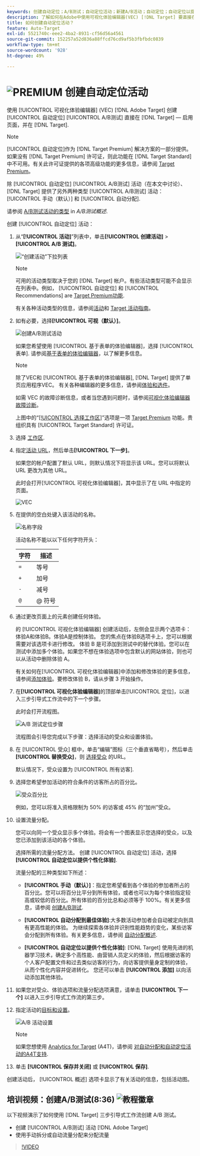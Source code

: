 ```yaml
---
keywords: 创建自动定位；A/B测试；自动定位活动；新建A/B活动；自动定位；自动定位以提供个性化体验；个性化；优化
description: 了解如何在Adobe中使用可视化体验编辑器(VEC) [!DNL Target] 要直接在 [!DNL Target]-enabled页面。
title: 如何创建自动定位活动？
feature: Auto-Target
exl-id: 5521740c-eee2-4ba2-8931-cf56d56a4561
source-git-commit: 152257a52d836a88ffcd76cd9af5b3fbfbdc0839
workflow-type: tm+mt
source-wordcount: '928'
ht-degree: 49%

---
```


# ![PREMIUM](/help/main/assets/premium.png) 创建自动定位活动

使用 [!UICONTROL 可视化体验编辑器] (VEC) [!DNL Adobe Target] 创建 [!UICONTROL 自动定位] [!UICONTROL A/B测试] 直接在 [!DNL Target] — 启用页面，并在 [!DNL Target].

>[!NOTE]
>
>[!UICONTROL 自动定位]作为 [!DNL Target Premium] 解决方案的一部分提供。如果没有 [!DNL Target Premium] 许可证，则此功能在 [!DNL Target Standard] 中不可用。有关此许可证提供的各项高级功能的更多信息，请参阅 [Target Premium](/help/main/c-intro/intro.md)。
>
>除 [!UICONTROL 自动定位] [!UICONTROL A/B测试] 活动（在本文中讨论）、 [!DNL Target] 提供了另外两种类型 [!UICONTROL A/B测试] 活动： [!UICONTROL 手动（默认）] 和 [!UICONTROL 自动分配].
>
>请参阅 [A/B测试活动的类型](/help/main/c-activities/t-test-ab/test-ab.md#types) in *A/B测试概述*.

创建 [!UICONTROL 自动定位] 活动：

1. 从“**[!UICONTROL 活动]**”列表中，单击&#x200B;**[!UICONTROL 创建活动]** > **[!UICONTROL A/B 测试]**。

   ![“创建活动”下拉列表](/help/main/c-activities/t-test-ab/t-test-create-ab/assets/ab_select-new.png)

   >[!NOTE]
   >
   >可用的活动类型取决于您的 [!DNL Target] 帐户。有些活动类型可能不会显示在列表中。例如， [!UICONTROL 自动定位] 和 [!UICONTROL Recommendations] are [Target Premium功能](/help/main/c-intro/intro.md#premium).
   >
   >有关各种活动类型的信息，请参阅[活动](/help/main/c-activities/activities.md)和 [Target 活动指南](/help/main/c-activities/target-activities-guide.md)。

1. 如有必要，选择&#x200B;**[!UICONTROL 可视（默认）]**。

   ![创建A/B测试活动](/help/main/c-activities/t-test-ab/t-test-create-ab/assets/create-ab.png)

   如果您希望使用 [!UICONTROL 基于表单的体验编辑器]，选择 [!UICONTROL 表单]. 请参阅[基于表单的体验编辑器](/help/main/c-experiences/form-experience-composer.md)，以了解更多信息。

   >[!NOTE]
   >
   >除了VEC和 [!UICONTROL 基于表单的体验编辑器], [!DNL Target] 提供了单页应用程序VEC。 有关各种编辑器的更多信息，请参阅[体验和选件](/help/main/c-experiences/experiences.md)。
   >
   >如需 VEC 的故障诊断信息，或者当您遇到问题时，请参阅[可视化体验编辑器故障诊断](/help/main/c-experiences/c-visual-experience-composer/r-troubleshoot-composer/troubleshoot-composer.md)。
   >
   >上图中的“[[!UICONTROL 选择工作区]](/help/main/administrating-target/c-user-management/property-channel/property-channel.md)”选项是一项 [Target Premium](/help/main/c-intro/intro.md) 功能。贵组织具有 [!UICONTROL Target Standard] 许可证。

1. 选择 [工作区](/help/main/administrating-target/c-user-management/property-channel/property-channel.md).

1. 指定[活动 URL](/help/main/c-activities/t-test-ab/t-test-create-ab/ab-activity-url.md)，然后单击&#x200B;**[!UICONTROL 下一步]**。

   如果您的帐户配置了默认 URL，则默认情况下将显示该 URL。您可以将默认 URL 更改为其他 URL。

   此时会打开[!UICONTROL 可视化体验编辑器]，其中显示了在 URL 中指定的页面。

   ![VEC](/help/main/c-activities/t-test-ab/t-test-create-ab/assets/vec-new.png)

1. 在提供的空白处键入该活动的名称。

   ![名称字段](/help/main/c-activities/t-test-ab/t-test-create-ab/assets/ab_newname-new.png)

   活动名称不能以以下任何字符开头：

   | 字符 | 描述 |
   |--- |--- |
   | `=` | 等号 |
   | `+` | 加号 |
   | `-` | 减号 |
   | `@` | @ 符号 |

1. 通过更改页面上的元素创建任何体验。

   的 [!UICONTROL 可视化体验编辑器] 创建活动后，左侧会显示两个选项卡：体验A和体验B。体验A是控制体验。 您的焦点在体验B选项卡上，您可以根据需要对该选项卡进行修改。 体验 B 是可添加到测试中的替代体验。您可以在测试中添加多个体验。如果您不想在体验选项中包含默认的网站体验，则也可以从活动中删除体验 A。

   有关如何在[!UICONTROL 可视化体验编辑器]中添加和修改体验的更多信息，请参阅[添加体验](/help/main/c-activities/t-test-ab/t-test-create-ab/ab-add-experience.md)。要修改体验 B，请从步骤 3 开始操作。

1. 在&#x200B;**[!UICONTROL 可视化体验编辑器]**&#x200B;的顶部单击[!UICONTROL 定位]，以进入三步引导式工作流中的下一个步骤。

   此时会打开流程图。

   ![A/B 测试定位步骤](/help/main/c-activities/t-test-ab/t-test-create-ab/assets/ab_flow-new.png)

   流程图会引导您完成以下步骤：选择活动的受众和设置体验。

1. 在 [!UICONTROL 受众] 框中，单击“编辑”图标（三个垂直省略号），然后单击 **[!UICONTROL 替换受众]**，则 [选择受众](/help/main/c-activities/t-test-ab/t-test-create-ab/ab-audience.md) 的URL。

   默认情况下，受众设置为 [!UICONTROL 所有访客].

1. 选择您希望参加活动的符合条件的访客所占的百分比。

   ![受众百分比](/help/main/c-activities/t-test-ab/t-test-create-ab/assets/audperc-new.png)

   例如，您可以将准入资格限制为 50% 的访客或 45% 的“加州”受众。

1. 设置流量分配。

   您可以向同一个受众显示多个体验。将会有一个图表显示您选择的受众，以及您已添加到该活动的各个体验。

   选择所需的流量分配方法。 创建 [!UICONTROL 自动定位] 活动，选择 **[!UICONTROL 自动定位以提供个性化体验]**.

   流量分配的三种类型如下所述：

   * **[!UICONTROL 手动（默认）]**：指定您希望看到各个体验的参加者所占的百分比。您可以将百分比平分到所有体验，或者也可以为每个体验指定较高或较低的百分比。所有体验的百分比总和必须等于 100%。有关更多信息，请参阅 [创建A/B测试](/help/main/c-activities/t-test-ab/t-test-create-ab/test-create-ab.md).

   * **[!UICONTROL 自动分配到最佳体验]**:大多数活动参加者会自动被定向到具有更高性能的体验。 为继续探索各体验并识别性能趋势的变化，某些访客会分配到所有体验。有关更多信息，请参阅 [自动分配概述](/help/main/c-activities/automated-traffic-allocation/automated-traffic-allocation.md).

   * **[!UICONTROL 自动定位以提供个性化体验]**: [!DNL Target] 使用先进的机器学习技术，确定多个高性能、由营销人员定义的体验，然后根据访客的个人客户配置文件和过去类似访客的行为，向访客提供量身定制的体验，从而个性化内容并促进转化。
   您还可以单击 **[!UICONTROL 添加]** 以向活动添加其他体验。

1. 如果您对受众、体验选项和流量分配选项满意，请单击 **[!UICONTROL 下一个]** 以进入三步引导式工作流的第三步。

1. 指定活动的[目标和设置](/help/main/c-activities/t-test-ab/t-test-create-ab/ab-goals-and-settings.md)。

   ![A/B 活动设置](/help/main/c-activities/t-test-ab/t-test-create-ab/assets/ab_settings-new.png)

   >[!NOTE]
   >
   >如果您想使用 [Analytics for Target](/help/main/c-integrating-target-with-mac/a4t/a4t.md) (A4T)，请参阅 [对自动分配和自动定位活动的A4T支持](/help/main/c-integrating-target-with-mac/a4t/a4t-at-aa.md).

1. 单击 **[!UICONTROL 保存并关闭]** 或 **[!UICONTROL 保存]**.

创建活动后， [!UICONTROL 概述] 选项卡显示了有关活动的信息，包括活动图。

## 培训视频：创建A/B测试(8:36) ![教程徽章](/help/main/assets/tutorial.png)

以下视频演示了如何使用 [!DNL Target] 三步引导式工作流创建 A/B 测试。

* 创建 [!UICONTROL A/B测试] 活动 [!DNL Adobe Target]
* 使用手动拆分或自动流量分配来分配流量

>[!VIDEO](https://video.tv.adobe.com/v/17391)
